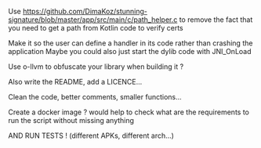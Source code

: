 Use https://github.com/DimaKoz/stunning-signature/blob/master/app/src/main/c/path_helper.c to remove the fact that you need to get a path from Kotlin code to verify certs

Make it so the user can define a handler in its code rather than crashing the application
Maybe you could also just start the dylib code with JNI_OnLoad

Use o-llvm to obfuscate your library when building it ?

Also write the README, add a LICENCE...

Clean the code, better comments, smaller functions...

Create a docker image ? would help to check what are the requirements to run the script without missing anything

AND RUN TESTS ! (different APKs, different arch...)